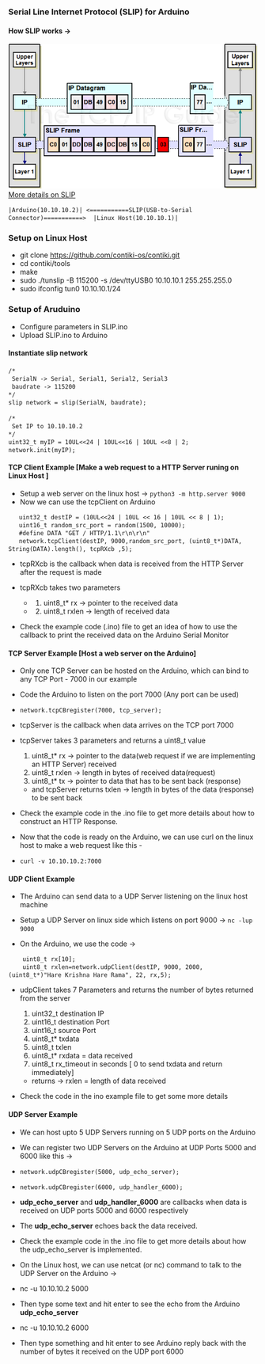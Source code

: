 ### Serial Line Internet Protocol (SLIP) for Arduino


#### How SLIP works ->
![](slip.png)
[More details on SLIP](http://216.92.67.219/free/t_SerialLineInternetProtocolSLIP-2.htm)


	|Arduino(10.10.10.2)| <===========SLIP(USB-to-Serial Connector)===========>  |Linux Host(10.10.10.1)|

### Setup on Linux Host
  * git clone https://github.com/contiki-os/contiki.git
  * cd contiki/tools
  * make
  * sudo ./tunslip -B 115200 -s /dev/ttyUSB0 10.10.10.1 255.255.255.0
  * sudo ifconfig tun0 10.10.10.1/24


### Setup of Aruduino
  * Configure parameters in SLIP.ino
  * Upload SLIP.ino to Arduino
  
#### Instantiate slip network
```
/*
 SerialN -> Serial, Serial1, Serial2, Serial3
 baudrate -> 115200
*/
slip network = slip(SerialN, baudrate);

/*
 Set IP to 10.10.10.2
*/
uint32_t myIP = 10UL<<24 | 10UL<<16 | 10UL <<8 | 2;
network.init(myIP);
```

#### TCP Client Example [Make a web request to a HTTP Server runing on Linux Host ]

 - Setup a web server on the linux host -> `python3 -m http.server 9000`
 - Now we can use the tcpClient on Arduino

```
   uint32_t destIP = (10UL<<24 | 10UL << 16 | 10UL << 8 | 1);
   uint16_t random_src_port = random(1500, 10000);
   #define DATA "GET / HTTP/1.1\r\n\r\n"
   network.tcpClient(destIP, 9000,random_src_port, (uint8_t*)DATA, String(DATA).length(), tcpRXcb ,5);
```
 - tcpRXcb is the callback when data is received from the HTTP Server after the request is made
 - tcpRXcb takes two parameters 
	- 1. uint8_t* rx -> pointer to the received data 
	- 2. uint8_t  rxlen -> length of received data
 
 - Check the example code (.ino) file to get an idea of how to use the callback to print the received data on the Arduino Serial Monitor 

#### TCP Server Example [Host a web server on the Arduino]
 - Only one TCP Server can be hosted on the Arduino, which can bind to any TCP Port - 7000 in our example
 - Code the Arduino to listen on the port 7000 (Any port can be used)
 - `network.tcpCBregister(7000, tcp_server);`
 - tcpServer is the callback when data arrives on the TCP port 7000
 - tcpServer takes 3 parameters and returns a uint8_t value
	1. uint8_t* rx -> pointer to the data(web request if we are implementing an HTTP Server) received
	2. uint8_t rxlen -> length in bytes of received data(request)
	3. uint8_t* tx -> pointer to data that has to be sent back (response)
	- and tcpServer returns txlen -> length in bytes of the data (response) to be sent back 
 - Check the example code in the .ino file to get more details about how to construct an HTTP Response.

 - Now that the code is ready on the Arduino, we can use curl on the linux host to make a web request like this -
 - `curl -v 10.10.10.2:7000`

#### UDP Client Example
 - The Arduino can send data to a UDP Server listening on the linux host machine
 - Setup a UDP Server on linux side which listens on port 9000 -> `nc -lup 9000`
 
 - On the Arduino, we use the code ->
``` 
    uint8_t rx[10];
    uint8_t rxlen=network.udpClient(destIP, 9000, 2000, (uint8_t*)"Hare Krishna Hare Rama", 22, rx,5); 
```
 - udpClient takes 7 Parameters and returns the number of bytes returned from the server
  
	1. uint32_t destination IP
	2. uint16_t destination Port
	3. uint16_t source Port
	4. uint8_t* txdata
	5. uint8_t  txlen
	6. uint8_t* rxdata = data received
	7. uint8_t  rx_timeout in seconds [ 0 to send txdata and return immediately]
	- returns -> rxlen = length of data received
 
 - Check the code in the ino example file to get some more details

 
#### UDP Server Example

 - We can host upto 5 UDP Servers running on 5 UDP ports on the Arduino
 - We can register two UDP Servers on the Arduino at UDP Ports 5000 and 6000 like this ->
 - `network.udpCBregister(5000, udp_echo_server);`
 - `network.udpCBregister(6000, udp_handler_6000);` 
 - **udp_echo_server** and **udp_handler_6000** are callbacks when data is received on UDP ports 5000 and 6000 respectively
 - The **udp_echo_server** echoes back the data  received.
 - Check the example code in the .ino file to get more details about how the udp_echo_server is implemented.

 - On the Linux host, we can use netcat (or nc) command to talk to the UDP Server on the Arduino ->
 - nc -u 10.10.10.2 5000
 - Then type some text and hit enter to see the echo from the Arduino **udp_echo_server**
 - nc -u 10.10.10.2 6000 
 - Then type something and hit enter to see Arduino reply back with the number of bytes it received on the UDP port 6000

